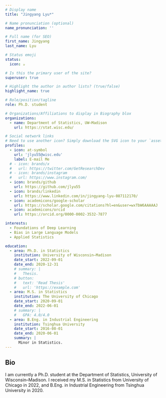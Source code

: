 ```yaml
---
# Display name
title: "Jingyang Lyu*"

# Name pronunciation (optional)
name_pronunciation: ''

# Full name (for SEO)
first_name: Jingyang
last_name: Lyu

# Status emoji
status:
  icon: ☕️

# Is this the primary user of the site?
superuser: true

# Highlight the author in author lists? (true/false)
highlight_name: true

# Role/position/tagline
role: Ph.D. student

# Organizations/Affiliations to display in Biography blox
organizations:
  - name: Department of Statistics, UW–Madison
    url: https://stat.wisc.edu/

# Social network links
# Need to use another icon? Simply download the SVG icon to your `assets/media/icons/` folder.
profiles:
  - icon: at-symbol
    url: 'jlyu55@wisc.edu'
    label: E-mail Me
  # - icon: brands/x
  #   url: https://twitter.com/GetResearchDev
  # - icon: brands/instagram
  #   url: https://www.instagram.com/
  - icon: brands/github
    url: https://github.com/jlyu55
  - icon: brands/linkedin
    url: https://www.linkedin.com/in/jingyang-lyu-087112170/
  - icon: academicons/google-scholar
    url: https://scholar.google.com/citations?hl=en&user=wxTbW6AAAAAJ
  - icon: academicons/orcid
    url: https://orcid.org/0000-0002-3532-7877

interests:
  - Foundations of Deep Learning
  - Bias in Large Language Models
  - Applied Statistics

education:
  - area: Ph.D. in Statistics
    institution: University of Wisconsin–Madison
    date_start: 2022-09-01
    date_end: 2020-12-31
    # summary: |
    #   Thesis.
    # button:
    #   text: 'Read Thesis'
    #   url: 'https://example.com'
  - area: M.S. in Statistics
    institution: The University of Chicago
    date_start: 2020-09-01
    date_end: 2022-06-01
    # summary: |
    #   GPA: 4.0/4.0
  - area: B.Eng. in Industrial Engineering
    institution: Tsinghua University
    date_start: 2016-08-01
    date_end: 2020-06-01
    summary: |
      Minor in Statistics.
---
```


## Bio
I am currently a Ph.D. student at the Department of Statistics, University of Wisconsin–Madison. I received my M.S. in Statistics from University of Chicago in 2022, and B.Eng. in Industrial Engineering from Tsinghua University in 2020.
